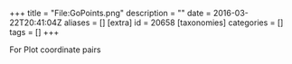 +++
title = "File:GoPoints.png"
description = ""
date = 2016-03-22T20:41:04Z
aliases = []
[extra]
id = 20658
[taxonomies]
categories = []
tags = []
+++

For Plot coordinate pairs

